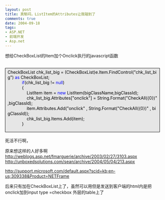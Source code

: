 ```yaml
---
layout: post
title: 真郁闷，ListItem的Attributes让我碰到了
comments: true
date: 2004-09-18
tags:
- ASP.NET
- 前端开发
- Asp.net
---
```


<p>想给CheckBoxList的Item加个Onclick执行的javascript函数<br /> </p>
<div style="padding-right: 5.4pt; padding-left: 5.4pt; background: #e6e6e6; padding-bottom: 4px; width: 98%; padding-top: 4px; border: windowtext 0.5pt solid;">
<div>
<span style="COLOR: #000000">CheckBoxList chk_list_big </span><span style="COLOR: #000000">=</span><span style="COLOR: #000000"> (CheckBoxList)e.Item.FindControl(</span><span style="COLOR: #000000">"</span><span style="COLOR: #000000">chk_list_big</span><span style="COLOR: #000000">"</span><span style="COLOR: #000000">) </span><span style="COLOR: #0000ff">as</span><span style="COLOR: #000000"> CheckBoxList;<br />            </span><span style="COLOR: #0000ff">if</span><span style="COLOR: #000000">(chk_list_big </span><span style="COLOR: #000000">!=</span><span style="COLOR: #000000"> </span><span style="COLOR: #0000ff">null</span><span style="COLOR: #000000">)<br />            </span><span id="Codehighlighter1_125_389_Open_Text"><span style="COLOR: #000000">{<br />                ListItem item </span><span style="COLOR: #000000">=</span><span style="COLOR: #000000"> </span><span style="COLOR: #0000ff">new</span><span style="COLOR: #000000"> ListItem(bigClassName,bigClassId);<br />                chk_list_big.Attributes[</span><span style="COLOR: #000000">"</span><span style="COLOR: #000000">onclick</span><span style="COLOR: #000000">"</span><span style="COLOR: #000000">] </span><span style="COLOR: #000000">=</span><span style="COLOR: #000000"> String.Format(</span><span style="COLOR: #000000">"</span><span style="COLOR: #000000">CheckAll({0})</span><span style="COLOR: #000000">"</span><span style="COLOR: #000000">,bigClassId);<br />                item.Attributes.Add(</span><span style="COLOR: #000000">"</span><span style="COLOR: #000000">onclick</span><span style="COLOR: #000000">"</span><span style="COLOR: #000000"> , String.Format(</span><span style="COLOR: #000000">"</span><span style="COLOR: #000000">CheckAll({0})</span><span style="COLOR: #000000">"</span><span style="COLOR: #000000"> , bigClassId));<br />                chk_list_big.Items.Add(item);<br />            }</span></span>
</div>
<p></p>
</div>
<br />死活不行啊，<p>原来想这样的人好多啊<br /><a href="http://weblogs.asp.net/fmarguerie/archive/2003/02/27/3103.aspx">http://weblogs.asp.net/fmarguerie/archive/2003/02/27/3103.aspx</a><br /><a href="http://unboxedsolutions.com/sean/archive/2004/05/04/213.aspx">http://unboxedsolutions.com/sean/archive/2004/05/04/213.aspx</a></p>
<p><a href="http://support.microsoft.com/default.aspx?scid=kb;en-us;309338&amp;Product=NETFrame">http://support.microsoft.com/default.aspx?scid=kb;en-us;309338&amp;Product=NETFrame</a></p>
<p>后来只有加在CheckBoxList上了，虽然可以用但是发送到客户端的html内是把onclick加到input type =checkbox 外层的table上了</p>				
